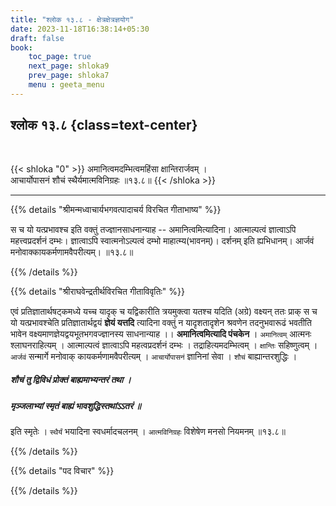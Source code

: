 ```yaml
---
title: "श्लोक १३.८ - क्षेत्रक्षेत्रज्ञयोग"
date: 2023-11-18T16:38:14+05:30
draft: false
book:
    toc_page: true
    next_page: shloka9
    prev_page: shloka7
    menu : geeta_menu
---
```




## श्लोक १३.८ {class=text-center}

<br/>

{{< shloka  "0"  >}}
अमानित्वमदम्भित्वमहिंसा क्षान्तिरार्जवम् ।  
आचार्योपासनं शौचं स्थैर्यमात्मविनिग्रहः ॥१३.८॥
{{< /shloka >}}

---


{{% details "श्रीमन्मध्वाचार्यभगवत्पादाचर्य विरचित  गीताभाष्य" %}}

स च यो यत्प्रभावश्च इति वक्तुं तज्ज्ञानसाधनान्याह -- 
अमानित्वमित्यादिना। आत्माल्पत्वं ज्ञात्वाऽपि महत्त्वप्रदर्शनं 
दम्भः। ज्ञात्वाऽपि स्वात्मनोऽल्पत्वं दम्भो माहात्म्य(भावनम्)। 
दर्शनम् इति ह्यभिधानम्। आर्जवं मनोवाक्कायकर्मणामवैपरीत्यम्। ॥१३.८॥

{{% /details %}}



{{% details "श्रीराघवेन्द्रतीर्थविरचित गीताविवृतिः" %}}

एवं प्रतिज्ञातार्थषट्कमध्ये यच्च यादृक् च यद्विकारीति 
त्रयमुक्त्वा यतश्च यदिति (अग्रे) वक्ष्यन्‌ ततः प्राक्‌ स च यो 
यत्प्रभावश्चेति प्रतिज्ञातार्थद्वयं
**ज्ञेयं यत्तदि** त्यादिना वक्तुं न यादृशतादृशेन श्रवणेन 
तदनुभवारूढं भवतीति भावेन वक्ष्यमाणज्ञेयद्वयभूतभगवज्ज्ञानस्य 
साधनान्याह
।। **अमानित्वमित्यादि पंचकेन** । `अमानित्वम्` आत्मनः  
श्लाघनराहित्यम्‌ । आत्माल्पत्वं ज्ञात्वाऽपि महत्वप्रदर्शनं दम्भः 
। तद्राहित्यमदम्भित्वम्‌ । `क्षान्तिः`
सहिष्णुत्वम्‌ । `आर्जवं` सन्मार्गे मनोवाक् कायकर्मणामवैपरीत्यम्‌ 
। `आचार्योपासनं` ज्ञानिनां सेवा । `शौचं` बाह्यान्तरशुद्धिः ।   
##### शौचं तु द्विविधं प्रोक्तं बाह्यमाभ्यन्तरं तथा ।  
##### मृञ्जलाभ्यां स्मृतं बाह्यं भावशुद्धिस्तथांऽऽतरं ॥   
इति स्मृतेः । `स्थैर्यं` भयादिना स्वधर्मादचलनम्‌ । 
`आत्मविनिग्रहः` विशेषेण मनसो नियमनम्‌ ॥१३.८॥

{{% /details %}}



{{% details "पद विचार" %}}


{{% /details %}}
